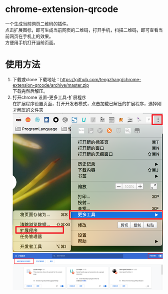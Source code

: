# chrome-extension-qrcode
一个生成当前网页二维码的插件。  
点击扩展图标，即可生成当前网页的二维码，打开手机，扫描二维码，即可查看当前网页在手机上的效果。  
方便用手机打开当前页面。

# 使用方法
1. 下载或clone
下载地址：https://github.com/tengzhang/chrome-extension-qrcode/archive/master.zip  
下载完然后解压。  
2. 打开chrome 设置-更多工具-扩展程序  
在扩展程序设置页面，打开开发者模式，点击加载已解压的扩展程序，选择刚才解压的文件夹  
![image](https://github.com/tengzhang/chrome-extension-qrcode/blob/master/doc/screenshot-1.png)
![image](https://github.com/tengzhang/chrome-extension-qrcode/blob/master/doc/screenshot-2.png)
